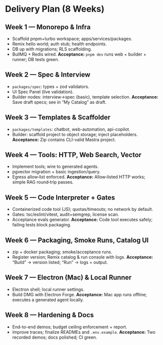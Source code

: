 # Delivery Plan (8 Weeks)

## Week 1 — Monorepo & Infra
- Scaffold pnpm+turbo workspace; apps/services/packages.
- Remix hello world; auth stub; health endpoints.
- DB up with migrations; RLS scaffolding.
- BullMQ + Redis wired.
**Acceptance:** `pnpm dev` runs web + builder + runner; DB tests green.

## Week 2 — Spec & Interview
- `packages/spec`: types + zod validators.
- UI Spec Panel (live validation).
- Builder nodes: interview->spec (basic), template selection.
**Acceptance:** Save draft specs; see in “My Catalog” as draft.

## Week 3 — Templates & Scaffolder
- `packages/templates`: chatbot, web-automation, api-copilot.
- Builder: scaffold project to object storage; inject placeholders.
**Acceptance:** Zip contains CLI-valid Mastra project.

## Week 4 — Tools: HTTP, Web Search, Vector
- Implement tools; wire to generated agents.
- pgvector migration + basic ingestion/query.
- Egress allow‑list enforced.
**Acceptance:** Allow‑listed HTTP works; simple RAG round‑trip passes.

## Week 5 — Code Interpreter + Gates
- Containerized code tool (JS); quotas/timeouts; no network by default.
- Gates: tsc/eslint/vitest, audit+semgrep, license scan.
- Acceptance evals generator.
**Acceptance:** Code tool executes safely; failing tests block packaging.

## Week 6 — Packaging, Smoke Runs, Catalog UI
- zip + docker packaging; smoke/acceptance runs.
- Register version; Remix catalog & run console with logs.
**Acceptance:** “Build” → version listed; “Run” → logs + output.

## Week 7 — Electron (Mac) & Local Runner
- Electron shell; local runner settings.
- Build DMG with Electron Forge.
**Acceptance:** Mac app runs offline; executes a generated agent locally.

## Week 8 — Hardening & Docs
- End-to-end demos; budget ceiling enforcement + report.
- Improve traces; finalize READMEs and `.env.example`.
**Acceptance:** Two recorded demos; docs polished; CI green.